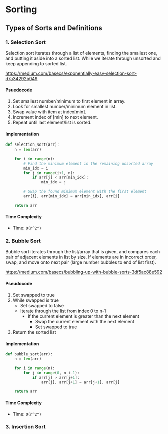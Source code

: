 # Sorting

## Types of Sorts and Definitions

### 1. Selection Sort
Selection sort iterates through a list of elements, finding the smallest one, and putting it aside into a sorted list. While we iterate through unsorted and keep appending to sorted list.

https://medium.com/basecs/exponentially-easy-selection-sort-d7a34292b049

#### Psuedocode
1. Set smallest number/minimum to first element in array.
2. Look for smallest number/minimum element in list.
3. Swap value with item at index[min].
4. Increment index of [min] to next element.
5. Repeat until last element/list is sorted.

#### Implementation
```python
def selection_sort(arr):
    n = len(arr)
    
    for i in range(n):
        # Find the minimum element in the remaining unsorted array
        min_idx = i
        for j in range(i+1, n):
            if arr[j] < arr[min_idx]:
                min_idx = j
        
        # Swap the found minimum element with the first element
        arr[i], arr[min_idx] = arr[min_idx], arr[i]
    
    return arr
```

#### Time Complexity
- Time: `O(n^2^)`

### 2. Bubble Sort
Bubble sort iterates through the list/array that is given, and compares each pair of adjacent elements in list by size. If elements are in incorrect order, swap, and move onto next pair (large number bubbles to end of list first).

https://medium.com/basecs/bubbling-up-with-bubble-sorts-3df5ac88e592

#### Pseudocode
1. Set swapped to true
2. While swapped is true
    - Set swapped to false
    - Iterate through the list from index 0 to n-1
        - If the current element is greater than the next element
            - Swap the current element with the next element
            - Set swapped to true
3. Return the sorted list

#### Implementation
```python
def bubble_sort(arr):
    n = len(arr)
    
    for i in range(n):
        for j in range(0, n-i-1):
            if arr[j] > arr[j+1]:
                arr[j], arr[j+1] = arr[j+1], arr[j]
    
    return arr
```

#### Time Complexity
- Time: `O(n^2^)`

### 3. Insertion Sort